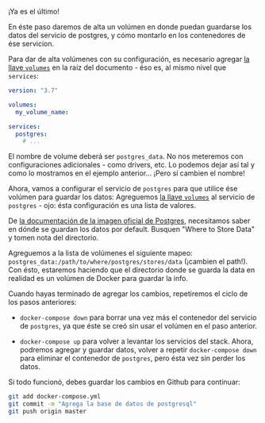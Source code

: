 ¡Ya es el último!

En éste paso daremos de alta un volúmen en donde puedan guardarse los datos
del servicio de postgres, y cómo montarlo en los contenedores de ése servicion.

Para dar de alta volúmenes con su configuración, es necesario agregar
[la llave `volumes`](https://docs.docker.com/compose/compose-file/#volume-configuration-reference) en la raíz
del documento - éso es, al mismo nivel que `services`:

```yaml
version: "3.7"

volumes:
  my_volume_name:

services:
  postgres:
    # ...
```

El nombre de volume deberá ser `postgres_data`. No nos meteremos con
configuraciones adicionales - como drivers, etc. Lo podemos dejar así tal y como
lo mostramos en el ejemplo anterior... ¡Pero sí cambien el nombre!

Ahora, vamos a configurar el servicio de `postgres` para que utilice ése volúmen
para guardar los datos: Agreguemos [la llave `volumes`](https://docs.docker.com/compose/compose-file/#volumes)
al servicio de `postgres` - ojo: ésta configuración es una lista de valores.

De [la documentación de la imagen oficial de Postgres](https://hub.docker.com/_/postgres),
necesitamos saber en dónde se guardan los datos por default. Busquen "Where to
Store Data" y tomen nota del directorio.

Agreguemos a la lista de volúmenes el siguiente mapeo: 
`postgres_data:/path/to/where/postgres/stores/data` (¡cambien el path!). Con
ésto, estaremos haciendo que el directorio donde se guarda la data en realidad
es un volúmen de Docker para guardar la info.


Cuando hayas terminado de agregar los cambios, repetiremos el ciclo de los pasos
anteriores:

- `docker-compose down` para borrar una vez más el contenedor del servicio de
  `postgres`, ya que éste se creó sin usar el volúmen en el paso anterior.

- `docker-compose up` para volver a levantar los servicios del stack. Ahora,
  podremos agregar y guardar datos, volver a repetir `docker-compose down` para
  eliminar el contenedor de `postgres`, pero ésta vez sin perder los datos.

Si todo funcionó, debes guardar los cambios en Github para continuar: 

```bash
git add docker-compose.yml
git commit -m "Agrega la base de datos de postgresql"
git push origin master
```